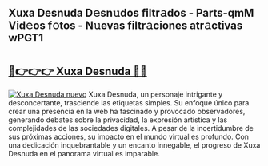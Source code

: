 ## Xuxa Desnuda D𝚎sn𝚞dos filtr𝚊dos - Parts-qmM Vid𝚎os f𝚘tos - N𝚞evas filtr𝚊ciones atr𝚊ctivas wPGT1

# <h2><a href="http://mb4lf7b.tromn.icu/?c=Xuxa+Desnuda">🔗👉👉👉 Xuxa Desnuda 🔗🔗</a></h2>

[![Xuxa Desnuda nuevo](https://i.imgur.com/pEAQMta.gif)](http://mb4lf7b.tromn.icu/?c=Xuxa+Desnuda)
Xuxa Desnuda, un personaje intrigante y desconcertante, trasciende las etiquetas simples. Su enfoque único para crear una presencia en la web ha fascinado y provocado observadores, generando debates sobre la privacidad, la expresión artística y las complejidades de las sociedades digitales. A pesar de la incertidumbre de sus próximas acciones, su impacto en el mundo virtual es profundo. Con una dedicación inquebrantable y un encanto innegable, el progreso de Xuxa Desnuda en el panorama virtual es imparable.
